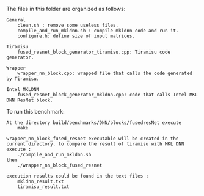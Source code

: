 The files in this folder are organized as follows:

    General
        clean.sh : remove some useless files.
        compile_and_run_mkldnn.sh : compile mkldnn code and run it. 
        configure.h: define size of input matrices.

    Tiramisu
        fused_resnet_block_generator_tiramisu.cpp: Tiramisu code generator.

    Wrapper
        wrapper_nn_block.cpp: wrapped file that calls the code generated by Tiramisu.

    Intel MKLDNN
        fused_resnet_block_generator_mkldnn.cpp: code that calls Intel MKL DNN ResNet block. 

To run this benchmark:

    At the directory build/benchmarks/DNN/blocks/fusedresNet execute 
	    make 

    wrapper_nn_block_fused_resnet executable will be created in the current directory. to compare the result of tiramisu with MKL DNN execute :
        ./compile_and_run_mkldnn.sh
    then 
        ./wrapper_nn_block_fused_resnet
    
    execution results could be found in the text files : 
        mkldnn_result.txt
        tiramisu_result.txt
        

